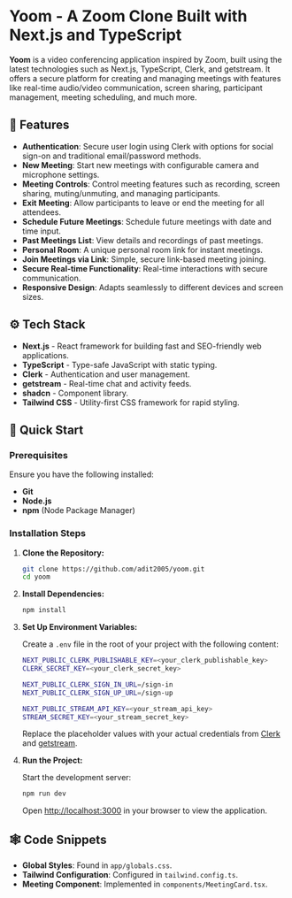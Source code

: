 # Yoom - A Zoom Clone Built with Next.js and TypeScript

**Yoom** is a video conferencing application inspired by Zoom, built using the latest technologies such as Next.js, TypeScript, Clerk, and getstream. It offers a secure platform for creating and managing meetings with features like real-time audio/video communication, screen sharing, participant management, meeting scheduling, and much more.


## 🚀 Features

- **Authentication**: Secure user login using Clerk with options for social sign-on and traditional email/password methods.
- **New Meeting**: Start new meetings with configurable camera and microphone settings.
- **Meeting Controls**: Control meeting features such as recording, screen sharing, muting/unmuting, and managing participants.
- **Exit Meeting**: Allow participants to leave or end the meeting for all attendees.
- **Schedule Future Meetings**: Schedule future meetings with date and time input.
- **Past Meetings List**: View details and recordings of past meetings.
- **Personal Room**: A unique personal room link for instant meetings.
- **Join Meetings via Link**: Simple, secure link-based meeting joining.
- **Secure Real-time Functionality**: Real-time interactions with secure communication.
- **Responsive Design**: Adapts seamlessly to different devices and screen sizes.

## ⚙️ Tech Stack

- **Next.js** - React framework for building fast and SEO-friendly web applications.
- **TypeScript** - Type-safe JavaScript with static typing.
- **Clerk** - Authentication and user management.
- **getstream** - Real-time chat and activity feeds.
- **shadcn** - Component library.
- **Tailwind CSS** - Utility-first CSS framework for rapid styling.

## 🤸 Quick Start

### Prerequisites

Ensure you have the following installed:

- **Git**
- **Node.js**
- **npm** (Node Package Manager)

### Installation Steps

1. **Clone the Repository:**

    ```bash
    git clone https://github.com/adit2005/yoom.git
    cd yoom
    ```

2. **Install Dependencies:**

    ```bash
    npm install
    ```

3. **Set Up Environment Variables:**

    Create a `.env` file in the root of your project with the following content:

    ```bash
    NEXT_PUBLIC_CLERK_PUBLISHABLE_KEY=<your_clerk_publishable_key>
    CLERK_SECRET_KEY=<your_clerk_secret_key>

    NEXT_PUBLIC_CLERK_SIGN_IN_URL=/sign-in
    NEXT_PUBLIC_CLERK_SIGN_UP_URL=/sign-up

    NEXT_PUBLIC_STREAM_API_KEY=<your_stream_api_key>
    STREAM_SECRET_KEY=<your_stream_secret_key>
    ```

    Replace the placeholder values with your actual credentials from [Clerk](https://clerk.dev/) and [getstream](https://getstream.io/).

4. **Run the Project:**

    Start the development server:

    ```bash
    npm run dev
    ```

    Open [http://localhost:3000](http://localhost:3000) in your browser to view the application.

## 🕸️ Code Snippets

- **Global Styles**: Found in `app/globals.css`.
- **Tailwind Configuration**: Configured in `tailwind.config.ts`.
- **Meeting Component**: Implemented in `components/MeetingCard.tsx`.


